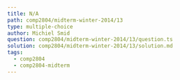 ```yaml
---
title: N/A
path: comp2804/midterm-winter-2014/13
type: multiple-choice
author: Michiel Smid
question: comp2804/midterm-winter-2014/13/question.ts
solution: comp2804/midterm-winter-2014/13/solution.md
tags:
  - comp2804
  - comp2804-midterm
---
```


